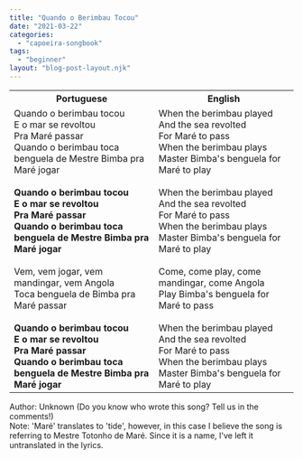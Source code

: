 ```yaml
---
title: "Quando o Berimbau Tocou"
date: "2021-03-22"
categories: 
  - "capoeira-songbook"
tags: 
  - "beginner"
layout: "blog-post-layout.njk"
---
```


<table class="capoeira-table">
    <tr class="header-row">
        <th>Portuguese</th>
        <th>English</th>
    </tr>
    <tr>
        <td>Quando o berimbau tocou<br>E o mar se revoltou<br>Pra Maré passar<br>Quando o berimbau toca benguela de Mestre Bimba pra Maré jogar<br><br><strong>Quando o berimbau tocou<br>E o mar se revoltou<br>Pra Maré passar<br>Quando o berimbau toca benguela de Mestre Bimba pra Maré jogar</strong><br><br>Vem, vem jogar, vem mandingar, vem Angola<br>Toca benguela de Bimba pra Maré passar<br><br><strong>Quando o berimbau tocou<br>E o mar se revoltou<br>Pra Maré passar<br>Quando o berimbau toca benguela de Mestre Bimba pra Maré jogar</strong></td>
        <td>When the berimbau played<br>And the sea revolted<br>For Maré to pass<br>When the berimbau plays Master Bimba's benguela for Maré to play<br><br>When the berimbau played<br>And the sea revolted<br>For Maré to pass<br>When the berimbau plays Master Bimba's benguela for Maré to play<br><br>Come, come play, come mandingar, come Angola<br>Play Bimba's benguela for Maré to pass<br><br>When the berimbau played<br>And the sea revolted<br>For Maré to pass<br>When the berimbau plays Master Bimba's benguela for Maré to play</td>
    </tr>
</table>

<figcaption>
Author: Unknown (Do you know who wrote this song? Tell us in the comments!)<br>
Note: 'Maré' translates to 'tide', however, in this case I believe the song is referring to Mestre Totonho de Maré. Since it is a name, I've left it untranslated in the lyrics.
</figcaption>